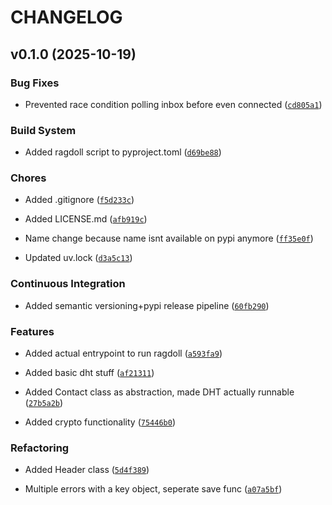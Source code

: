 # CHANGELOG


## v0.1.0 (2025-10-19)

### Bug Fixes

- Prevented race condition polling inbox before even connected
  ([`cd805a1`](https://github.com/vividsystem/witchat/commit/cd805a102eef02eaf0cf9acf8867c2e06bcdf85a))

### Build System

- Added ragdoll script to pyproject.toml
  ([`d69be88`](https://github.com/vividsystem/witchat/commit/d69be88689275864cc2f5edcda1208376aeb58e2))

### Chores

- Added .gitignore
  ([`f5d233c`](https://github.com/vividsystem/witchat/commit/f5d233ccf80058e2d1edd9236e6816ef82deb280))

- Added LICENSE.md
  ([`afb919c`](https://github.com/vividsystem/witchat/commit/afb919ca2e8575912c43d6823960a8636c7b15cf))

- Name change because name isnt available on pypi anymore
  ([`ff35e0f`](https://github.com/vividsystem/witchat/commit/ff35e0f326fd9e659735cece23d35fc6493c8a85))

- Updated uv.lock
  ([`d3a5c13`](https://github.com/vividsystem/witchat/commit/d3a5c138d133f31dc48c45a734f80d5b50933d9d))

### Continuous Integration

- Added semantic versioning+pypi release pipeline
  ([`60fb290`](https://github.com/vividsystem/witchat/commit/60fb29057fc160af0bdf5ec010dfb7a06fdcf083))

### Features

- Added actual entrypoint to run ragdoll
  ([`a593fa9`](https://github.com/vividsystem/witchat/commit/a593fa93cf18b0f258164b2ca85673c9dc276d47))

- Added basic dht stuff
  ([`af21311`](https://github.com/vividsystem/witchat/commit/af2131156fb1e73448a697c58b60e867e81c6072))

- Added Contact class as abstraction, made DHT actually runnable
  ([`27b5a2b`](https://github.com/vividsystem/witchat/commit/27b5a2b3a3575087cb685ba3340e17b264c124cc))

- Added crypto functionality
  ([`75446b0`](https://github.com/vividsystem/witchat/commit/75446b03a180abef3b261e87b9d44ee6e71677bc))

### Refactoring

- Added Header class
  ([`5d4f389`](https://github.com/vividsystem/witchat/commit/5d4f389460dacf8e125bfef6292ece446d9a816e))

- Multiple errors with a key object, seperate save func
  ([`a07a5bf`](https://github.com/vividsystem/witchat/commit/a07a5bffdddad458426dbba2c9ffaa58c9e1da91))
